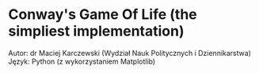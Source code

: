 # Conway's Game Of Life (the simpliest implementation)

Autor: dr Maciej Karczewski (Wydział Nauk Politycznych i Dziennikarstwa) </br>
Język: Python (z wykorzystaniem Matplotlib)
